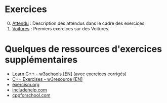 # Exercices
0. [Attendu](./0.Attendu.md) : Description des attendus dans le cadre des exercices.
1. [Voitures](./1.Voitures.md) : Premiers exercices sur des Voitures.


# Quelques de ressources d'exercices supplémentaires
* [Learn C++ - w3schools [EN]](https://www.w3schools.com/cpp/default.asp) (avec exercices corrigés)
* [C++ Exercises - w3resource [EN]](https://www.w3resource.com/cpp-exercises/)
* [exercism.org](https://exercism.org/tracks/cpp/exercises)
* [includehelp.com](https://www.includehelp.com/cpp-programming-examples-solved-cpp-programs.aspx)
* [cppforschool.com](http://www.cppforschool.com/index.html)
